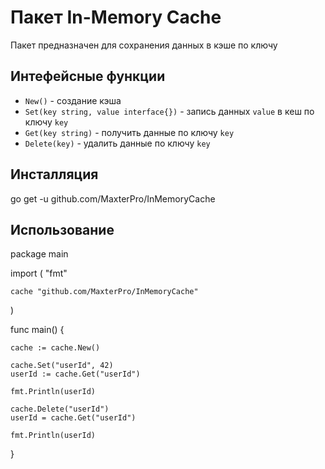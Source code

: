 # Пакет In-Memory Cache
Пакет предназначен для сохранения данных в кэше по ключу

## Интефейсные функции
- `New()` - создание кэша
- `Set(key string, value interface{})` - запись данных `value` в кеш по ключу `key`
- `Get(key string)` - получить данные по ключу `key`
- `Delete(key)` - удалить данные по ключу `key`

## Инсталляция
go get -u github.com/MaxterPro/InMemoryCache

## Использование
package main

import (
	"fmt"

	cache "github.com/MaxterPro/InMemoryCache"
)

func main() {

	cache := cache.New()

	cache.Set("userId", 42)
	userId := cache.Get("userId")

	fmt.Println(userId)

	cache.Delete("userId")
	userId = cache.Get("userId")

	fmt.Println(userId)
}
